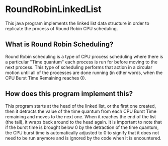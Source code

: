 # RoundRobinLinkedList
This java program implements the linked list data structure in order to replicate the process of Round Robin CPU scheduling. 

## What is Round Robin Scheduling?
Round Robin scheduling is a type of CPU process scheduling where there is a particular "Time quantum" each process is run for before moving to the next process. This type of scheduling performs that action in a circular motion until all of the processes are done running (in other words, when the CPU Burst Time Remaining reaches 0). 

## How does this program implement this?
This program starts at the head of the linked list, or the first one created, then it detracts the value of the time quantum from each CPU Burst Time remaining and moves to the next one. When it reaches the end of the list (the tail), it wraps back around to the head again. It is important to note that if the burst time is brought below 0 by the detraction of the time quantum, the CPU burst time is automatically adjusted to 0 to signify that it does not need to be run anymore and is ignored by the code when it is encountered.
